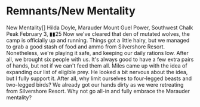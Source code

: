 # Remnants/New Mentality

New Mentality[]
Hilda Doyle, Marauder
Mount Guel Power, Southwest Chalk Peak
February 3, ▮▮25
Now we've cleared that den of mutated wolves, the camp is officially up and running. Things got a little hairy, but we managed to grab a good stash of food and ammo from Silvershore Resort. Nonetheless, we're playing it safe, and keeping our daily rations low. After all, we brought six people with us. It's always good to have a few extra pairs of hands, but not if we can't feed them all.
Miles came up with the idea of expanding our list of eligible prey. He looked a bit nervous about the idea, but I fully support it. After all, why limit ourselves to four-legged beasts and two-legged birds? We already got our hands dirty as we were retreating from Silvershore Resort. Why not go all-in and fully embrace the Marauder mentality?
